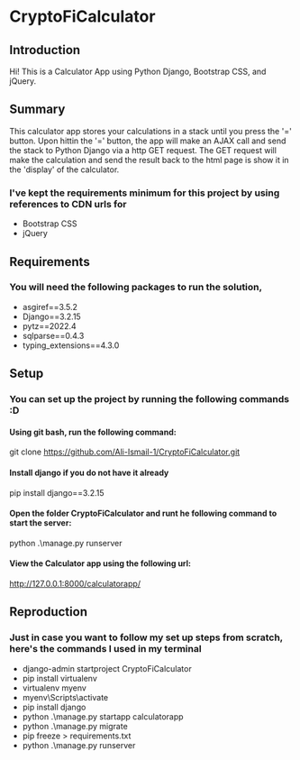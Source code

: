 # CryptoFiCalculator


## Introduction
Hi!
This is a Calculator App using Python Django, Bootstrap CSS, and jQuery. 

## Summary
This calculator app stores your calculations in a stack until you press the '=' button.
Upon hittin the '=' button, the app will make an AJAX call and send the stack to Python Django via a http GET request. 
The GET request will make the calculation and send the result back to the html page is show it in the 'display' of the calculator.

### I've kept the requirements minimum for this project by using references to CDN urls for 
 - Bootstrap CSS
 - jQuery

## Requirements

### You will need the following packages to run the solution, 
- asgiref==3.5.2
- Django==3.2.15
- pytz==2022.4
- sqlparse==0.4.3
- typing_extensions==4.3.0


## Setup

### You can set up the project by running the following commands :D

#### Using git bash, run the following command:
git clone https://github.com/Ali-Ismail-1/CryptoFiCalculator.git

#### Install django if you do not have it already 
pip install django==3.2.15

#### Open the folder CryptoFiCalculator and runt he following command to start the server:
python .\manage.py runserver

#### View the Calculator app using the following url:
http://127.0.0.1:8000/calculatorapp/



## Reproduction

### Just in case you want to follow my set up steps from scratch, here's the commands I used in my terminal
- django-admin startproject CryptoFiCalculator
- pip install virtualenv
- virtualenv myenv
- myenv\Scripts\activate
- pip install django
- python .\manage.py startapp calculatorapp
- python .\manage.py migrate
- pip freeze > requirements.txt
- python .\manage.py runserver
